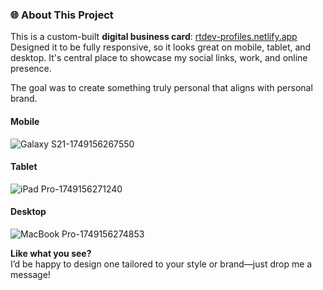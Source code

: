 ### 🌐 About This Project

This is a custom-built **digital business card**: [rtdev-profiles.netlify.app](https://rtdev-profiles.netlify.app/)  
Designed it to be fully responsive, so it looks great on mobile, tablet, and desktop. It's central place to showcase my social links, work, and online presence.

The goal was to create something truly personal that aligns with personal brand.

#### Mobile
![Galaxy S21-1749156267550](https://github.com/user-attachments/assets/aebca4d1-0e54-4146-8563-0b0706f3e00c)

#### Tablet
![iPad Pro-1749156271240](https://github.com/user-attachments/assets/db2fac37-5825-4943-a466-a5df9dcfa780)

#### Desktop
![MacBook Pro-1749156274853](https://github.com/user-attachments/assets/691c8b74-9088-4978-aec7-5f274f832aba)

**Like what you see?**  
I’d be happy to design one tailored to your style or brand—just drop me a message!
